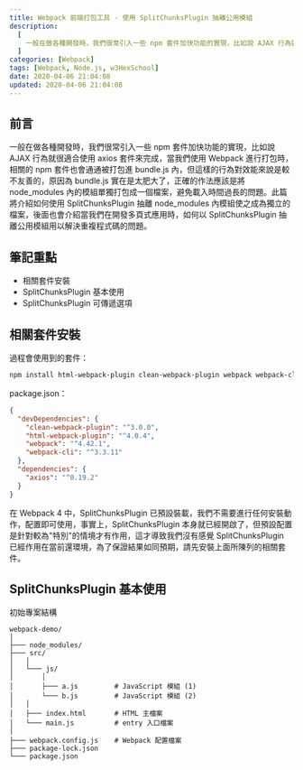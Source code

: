 ```yaml
---
title: Webpack 前端打包工具 - 使用 SplitChunksPlugin 抽離公用模組
description:
  [
    一般在做各種開發時，我們很常引入一些 npm 套件加快功能的實現，比如說 AJAX 行為就很適合使用 axios 套件來完成，當我們使用 Webpack 進行打包時，相關的 npm 套件也會通通被打包進 bundle.js 內，但這樣的行為對效能來說是較不友善的，原因為 bundle.js 實在是太肥大了，正確的作法應該是將 node_modules 內的模組單獨打包成一個檔案，避免載入時間過長的問題。此篇將介紹如何使用 SplitChunksPlugin 抽離 node_modules 內模組使之成為獨立的檔案，後面也會介紹當我們在開發多頁式應用時，如何以 SplitChunksPlugin 抽離公用模組用以解決重複程式碼的問題。,
  ]
categories: [Webpack]
tags: [Webpack, Node.js, w3HexSchool]
date: 2020-04-06 21:04:08
updated: 2020-04-06 21:04:08
---
```


## 前言

一般在做各種開發時，我們很常引入一些 npm 套件加快功能的實現，比如說 AJAX 行為就很適合使用 axios 套件來完成，當我們使用 Webpack 進行打包時，相關的 npm 套件也會通通被打包進 bundle.js 內，但這樣的行為對效能來說是較不友善的，原因為 bundle.js 實在是太肥大了，正確的作法應該是將 node_modules 內的模組單獨打包成一個檔案，避免載入時間過長的問題。此篇將介紹如何使用 SplitChunksPlugin 抽離 node_modules 內模組使之成為獨立的檔案，後面也會介紹當我們在開發多頁式應用時，如何以 SplitChunksPlugin 抽離公用模組用以解決重複程式碼的問題。

## 筆記重點

- 相關套件安裝
- SplitChunksPlugin 基本使用
- SplitChunksPlugin 可傳遞選項

## 相關套件安裝

過程會使用到的套件：

```bash
npm install html-webpack-plugin clean-webpack-plugin webpack webpack-cli -D ; npm install axios -P
```

package.json：

```json
{
  "devDependencies": {
    "clean-webpack-plugin": "^3.0.0",
    "html-webpack-plugin": "^4.0.4",
    "webpack": "^4.42.1",
    "webpack-cli": "^3.3.11"
  },
  "dependencies": {
    "axios": "^0.19.2"
  }
}
```

在 Webpack 4 中，SplitChunksPlugin 已預設裝載，我們不需要進行任何安裝動作，配置即可使用，事實上，SplitChunksPlugin 本身就已經開啟了，但預設配置是針對較為"特別"的情境才有作用，這才導致我們沒有感覺 SplitChunksPlugin 已經作用在當前還環境，為了保證結果如同預期，請先安裝上面所陳列的相關套件。

## SplitChunksPlugin 基本使用

初始專案結構

```plain
webpack-demo/
│
├─── node_modules/
├─── src/
│   │
│   └─── js/
│       │
│       ├─── a.js         # JavaScript 模組 (1)
│       └─── b.js         # JavaScript 模組 (2)
│   │
│   ├─── index.html       # HTML 主檔案
│   └─── main.js          # entry 入口檔案
│
├─── webpack.config.js    # Webpack 配置檔案
├─── package-lock.json
└─── package.json
```
